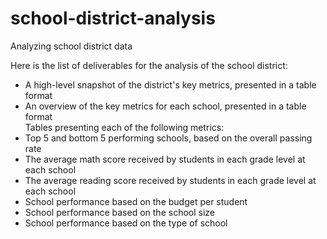 # school-district-analysis
Analyzing school district data

Here is the list of deliverables for the analysis of the school district: 

- A high-level snapshot of the district's key metrics, presented in a table format
- An overview of the key metrics for each school, presented in a table format
</br>Tables presenting each of the following metrics:
- Top 5 and bottom 5 performing schools, based on the overall passing rate
- The average math score received by students in each grade level at each school
- The average reading score received by students in each grade level at each school
- School performance based on the budget per student
- School performance based on the school size 
- School performance based on the type of school